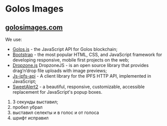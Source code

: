 # Golos Images

## [golosimages.com](https://golosimages.com/)

We use:
* [Golos.js](https://github.com/GolosChain/golos-js) - the JavaScript API for Golos blockchain;
* [Bootstrap](https://github.com/twbs/bootstrap) - the most popular HTML, CSS, and JavaScript framework for developing responsive, mobile first projects on the web;
* [Dropzone.js](http://www.dropzonejs.com) DropzoneJS - is an open source library that provides drag’n’drop file uploads with image previews;
* [Js-ipfs-api](https://github.com/ipfs/js-ipfs-api) - A client library for the IPFS HTTP API, implemented in JavaScript;
* [SweetAlert2](https://github.com/limonte/sweetalert2) - a beautiful, responsive, customizable, accessible replacement for JavaScript's popup boxes.
 1. 3 секунды выставил;
2. пробел убрал
3. выставил селекты и в голос и от голоса
4. шрифт исправил
